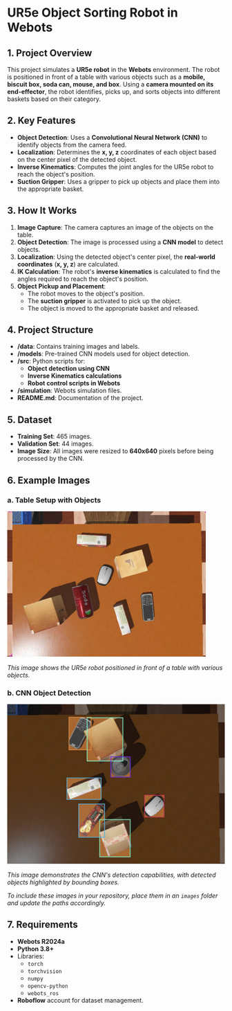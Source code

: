 # UR5e Object Sorting Robot in Webots

## 1. Project Overview
This project simulates a **UR5e robot** in the **Webots** environment. The robot is positioned in front of a table with various objects such as a **mobile, biscuit box, soda can, mouse, and box**. Using a **camera mounted on its end-effector**, the robot identifies, picks up, and sorts objects into different baskets based on their category.

## 2. Key Features
- **Object Detection**: Uses a **Convolutional Neural Network (CNN)** to identify objects from the camera feed.
- **Localization**: Determines the **x, y, z** coordinates of each object based on the center pixel of the detected object.
- **Inverse Kinematics**: Computes the joint angles for the UR5e robot to reach the object's position.
- **Suction Gripper**: Uses a gripper to pick up objects and place them into the appropriate basket.

## 3. How It Works
1. **Image Capture**: The camera captures an image of the objects on the table.
2. **Object Detection**: The image is processed using a **CNN model** to detect objects.
3. **Localization**: Using the detected object's center pixel, the **real-world coordinates** (**x, y, z**) are calculated.
4. **IK Calculation**: The robot's **inverse kinematics** is calculated to find the angles required to reach the object's position.
5. **Object Pickup and Placement**:
   - The robot moves to the object's position.
   - The **suction gripper** is activated to pick up the object.
   - The object is moved to the appropriate basket and released.

## 4. Project Structure
- **/data**: Contains training images and labels.
- **/models**: Pre-trained CNN models used for object detection.
- **/src**: Python scripts for:
  - **Object detection using CNN**
  - **Inverse Kinematics calculations**
  - **Robot control scripts in Webots**
- **/simulation**: Webots simulation files.
- **README.md**: Documentation of the project.

## 5. Dataset
- **Training Set**: 465 images.
- **Validation Set**: 44 images.
- **Image Size**: All images were resized to **640x640** pixels before being processed by the CNN.

## 6. Example Images
### a. Table Setup with Objects
![Table with Objects](image1.png)

*This image shows the UR5e robot positioned in front of a table with various objects.*

### b. CNN Object Detection
![Object Detection](image2.png)

*This image demonstrates the CNN's detection capabilities, with detected objects highlighted by bounding boxes.*

*To include these images in your repository, place them in an `images` folder and update the paths accordingly.*

## 7. Requirements
- **Webots R2024a**
- **Python 3.8+**
- Libraries:
  - `torch`
  - `torchvision`
  - `numpy`
  - `opencv-python`
  - `webots_ros`
- **Roboflow** account for dataset management.

